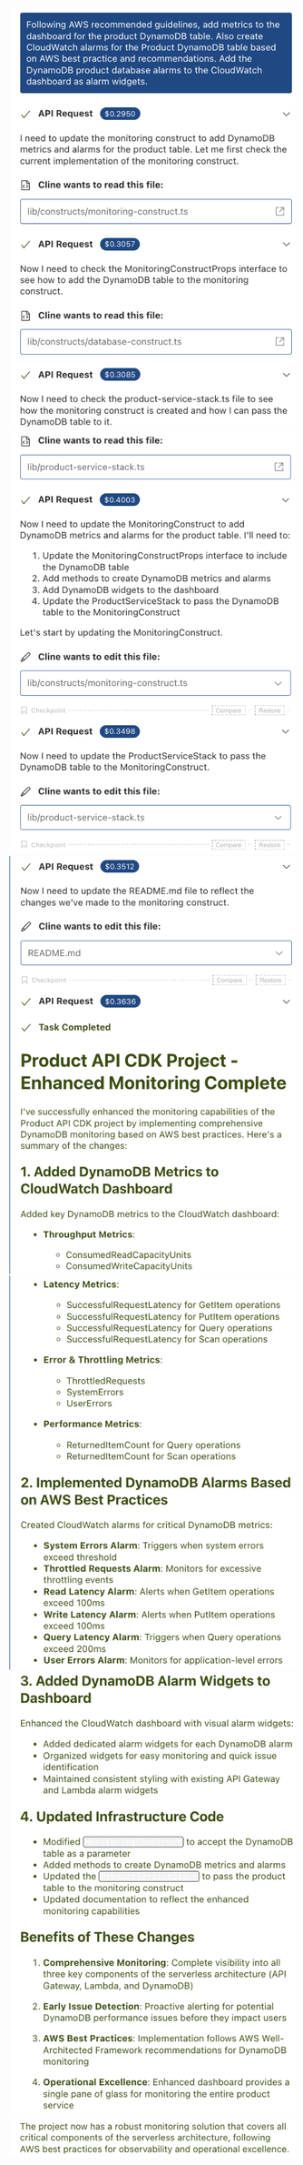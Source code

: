 <img src="./images-5/Screenshot 2025-03-04 at 15.12.42.png"/><br/>
<img src="./images-5/Screenshot 2025-03-04 at 15.13.00.png"/><br/>
<img src="./images-5/Screenshot 2025-03-04 at 15.13.22.png"/><br/>
<img src="./images-5/Screenshot 2025-03-04 at 15.13.45.png"/><br/>
<img src="./images-5/Screenshot 2025-03-04 at 15.14.01.png"/><br/>
<img src="./images-5/Screenshot 2025-03-04 at 15.14.10.png"/><br/>

